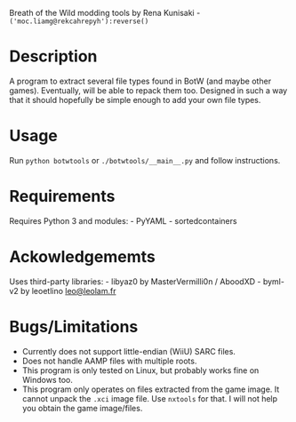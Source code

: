 Breath of the Wild modding tools
by Rena Kunisaki - `('moc.liamg@rekcahrepyh'):reverse()`

# Description
A program to extract several file types found in BotW (and maybe other games). Eventually, will be able to repack them too. Designed in such a way that it should hopefully be simple enough to add your own file types.


# Usage
Run `python botwtools` or `./botwtools/__main__.py` and follow instructions.


# Requirements
Requires Python 3 and modules:
    - PyYAML
    - sortedcontainers


# Ackowledgememts
Uses third-party libraries:
    - libyaz0 by MasterVermilli0n / AboodXD
    - byml-v2 by leoetlino <leo@leolam.fr>


# Bugs/Limitations
- Currently does not support little-endian (WiiU) SARC files.
- Does not handle AAMP files with multiple roots.
- This program is only tested on Linux, but probably works fine on Windows too.
- This program only operates on files extracted from the game image. It cannot unpack the `.xci` image file. Use `nxtools` for that. I will not help you obtain the game image/files.
